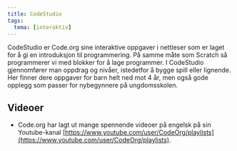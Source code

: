 ```yaml
---
title: CodeStudio
tags:
  tema: [interaktiv]
---
```


CodeStudio er Code.org sine interaktive oppgaver i nettleser som er
laget for å gi en introduksjon til programmering. På samme måte som
Scratch så programmerer vi med blokker for å lage programmer. I CodeStudio
gjennomfører man oppdrag og nivåer, istedetfor å bygge spill eller lignende.
Her finner dere oppgaver for barn helt ned mot 4 år, men også gode opplegg
som passer for nybegynnere på ungdomsskolen.

## Videoer

- Code.org har lagt ut mange spennende videoer på engelsk på sin Youtube-kanal [https://www.youtube.com/user/CodeOrg/playlists](https://www.youtube.com/user/CodeOrg/playlists).

